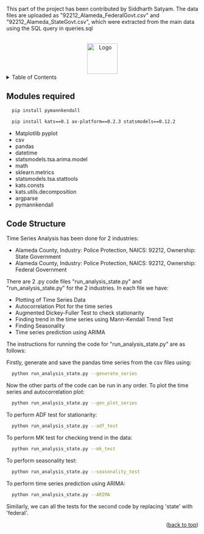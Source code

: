 <a name="readme-top"></a>

This part of the project has been contributed by Siddharth Satyam. 
The data files are uploaded as "92212_Alameda_FederalGovt.csv" and "92212_Alameda_StateGovt.csv", which were extracted from the main data using the SQL query in queries.sql

<!-- PROJECT LOGO -->
<br />
<div align="center">
  <a href="https://github.com/github_username/repo_name">
    <img src="images/logo.png" alt="Logo" width="80" height="80">
  </a>
</div>

<!-- TABLE OF CONTENTS -->
<details>
  <summary>Table of Contents</summary>
  <ol>
    <li><a href="#modules-required">Modules required</a></li>
    <li><a href="#code-structure">Code Structure</a></li>
    <li><a href="#Theory">Theory</a></li>
    <li><a href="#acknowledgments">Acknowledgments</a></li>
  </ol>
</details>



<!-- Modules required -->
## Modules required

```sh
  pip install pymannkendall
```
```sh
  pip install kats==0.1 ax-platform==0.2.3 statsmodels==0.12.2
```

* Matplotlib pyplot
* csv
* pandas
* datetime
* statsmodels.tsa.arima.model
* math
* sklearn.metrics
* statsmodels.tsa.stattools
* kats.consts
* kats.utils.decomposition
* argparse
* pymannkendall

<!-- Code Structure -->
## Code Structure

Time Series Analysis has been done for 2 industries:
* Alameda County, Industry: Police Protection, NAICS: 92212, Ownership: State Government
* Alameda County, Industry: Police Protection, NAICS: 92212, Ownership: Federal Government

There are 2 .py code files "run_analysis_state.py" and "run_analysis_state.py" for the 2 industries. 
In each file we have:
* Plotting of Time Series Data
* Autocorrelation Plot for the time series
* Augmented Dickey-Fuller Test to check stationarity
* Finding trend in the time series using Mann-Kendall Trend Test
* Finding Seasonality
* Time series prediction using ARIMA

The instructions for running the code for "run_analysis_state.py" are as follows:

Firstly, generate and save the pandas time series from the csv files using:
 
```sh
  python run_analysis_state.py --generate_series
```

Now the other parts of the code can be run in any order.
To plot the time series and autocorrelation plot:

```sh
  python run_analysis_state.py --gen_plot_series
```

To perform ADF test for stationarity:

```sh
  python run_analysis_state.py --adf_test
```

To perform MK test for checking trend in the data:

```sh
  python run_analysis_state.py --mk_test
```

To perform seasonality test:

```sh
  python run_analysis_state.py --seasonality_test
```

To perform time series prediction using ARIMA:

```sh
  python run_analysis_state.py --ARIMA
```

Similarly, we can all the tests for the second code by replacing 'state' with 'federal'.




<p align="right">(<a href="#readme-top">back to top</a>)</p>

